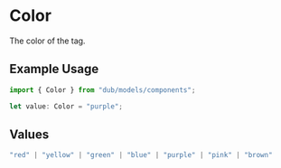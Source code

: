 # Color

The color of the tag.

## Example Usage

```typescript
import { Color } from "dub/models/components";

let value: Color = "purple";
```

## Values

```typescript
"red" | "yellow" | "green" | "blue" | "purple" | "pink" | "brown"
```